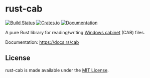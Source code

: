 # rust-cab

[![Build Status](https://github.com/mdsteele/rust-cab/actions/workflows/tests.yml/badge.svg)](https://github.com/mdsteele/rust-cab/actions/workflows/tests.yml)
[![Crates.io](https://img.shields.io/crates/v/cab.svg)](https://crates.io/crates/cab)
[![Documentation](https://docs.rs/cab/badge.svg)](https://docs.rs/cab)

A pure Rust library for reading/writing [Windows
cabinet](https://en.wikipedia.org/wiki/Cabinet_(file_format)) (CAB) files.

Documentation: https://docs.rs/cab

## License

rust-cab is made available under the
[MIT License](http://spdx.org/licenses/MIT.html).
